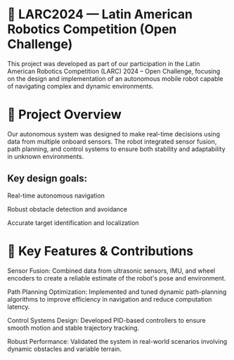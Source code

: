 # 🤖 LARC2024 — Latin American Robotics Competition (Open Challenge)
This project was developed as part of our participation in the Latin American Robotics Competition (LARC) 2024 – Open Challenge, focusing on the design and implementation of an autonomous mobile robot capable of navigating complex and dynamic environments.

# 🚀 Project Overview
Our autonomous system was designed to make real-time decisions using data from multiple onboard sensors. The robot integrated sensor fusion, path planning, and control systems to ensure both stability and adaptability in unknown environments.

## Key design goals:

Real-time autonomous navigation

Robust obstacle detection and avoidance

Accurate target identification and localization

# 🔧 Key Features & Contributions
Sensor Fusion: Combined data from ultrasonic sensors, IMU, and wheel encoders to create a reliable estimate of the robot's pose and environment.

Path Planning Optimization: Implemented and tuned dynamic path-planning algorithms to improve efficiency in navigation and reduce computation latency.

Control Systems Design: Developed PID-based controllers to ensure smooth motion and stable trajectory tracking.

Robust Performance: Validated the system in real-world scenarios involving dynamic obstacles and variable terrain.
